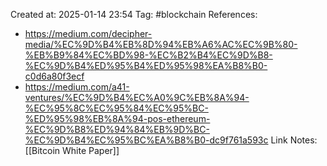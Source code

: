 Created at:  2025-01-14 23:54
Tag: #blockchain 
References:
- https://medium.com/decipher-media/%EC%9D%B4%EB%8D%94%EB%A6%AC%EC%9B%80-%EB%B9%84%EC%BD%98-%EC%B2%B4%EC%9D%B8-%EC%9D%B4%ED%95%B4%ED%95%98%EA%B8%B0-c0d6a80f3ecf
- https://medium.com/a41-ventures/%EC%9D%B4%EC%A0%9C%EB%8A%94-%EC%95%8C%EC%95%84%EC%95%BC-%ED%95%98%EB%8A%94-pos-ethereum-%EC%9D%B8%ED%94%84%EB%9D%BC-%EC%9D%B4%EC%95%BC%EA%B8%B0-dc9f761a593c
Link Notes: [[Bitcoin White Paper]]